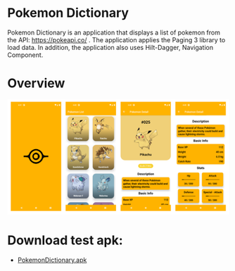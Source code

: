 # Pokemon Dictionary 
Pokemon Dictionary is an application that displays a list of pokemon from the API: https://pokeapi.co/ . The application applies the Paging 3 library to load data. In addition, the application also uses Hilt-Dagger, Navigation Component.

# Overview
![ScreenShot](/docs/overview.jpg)

# Download test apk:
* [PokemonDictionary.apk](https://github.com/HaiBuiDinh/PokemonDictionary/main/docs/PokemonDictionary.apk)